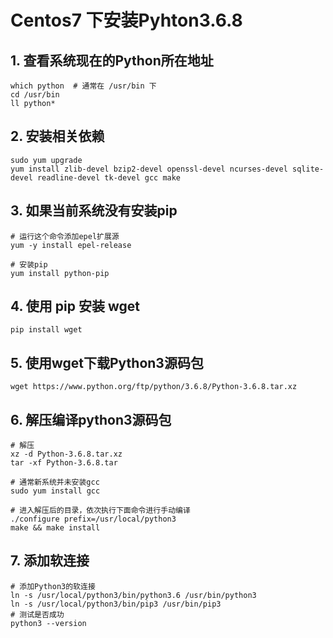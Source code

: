 # Centos7 下安装Pyhton3.6.8

## 1. 查看系统现在的Python所在地址

```shell
which python  # 通常在 /usr/bin 下
cd /usr/bin
ll python*
```

## 2. 安装相关依赖

```shell
sudo yum upgrade
yum install zlib-devel bzip2-devel openssl-devel ncurses-devel sqlite-devel readline-devel tk-devel gcc make 
```

## 3. 如果当前系统没有安装pip

```shell
# 运行这个命令添加epel扩展源
yum -y install epel-release

# 安装pip
yum install python-pip
```

## 4. 使用 pip 安装 wget

```shell
pip install wget
```

## 5. 使用wget下载Python3源码包

```shell
wget https://www.python.org/ftp/python/3.6.8/Python-3.6.8.tar.xz
```

## 6. 解压编译python3源码包

```shell
# 解压
xz -d Python-3.6.8.tar.xz
tar -xf Python-3.6.8.tar

# 通常新系统并未安装gcc
sudo yum install gcc

# 进入解压后的目录，依次执行下面命令进行手动编译
./configure prefix=/usr/local/python3
make && make install
```

## 7. 添加软连接

```shell
# 添加Python3的软连接
ln -s /usr/local/python3/bin/python3.6 /usr/bin/python3
ln -s /usr/local/python3/bin/pip3 /usr/bin/pip3
# 测试是否成功
python3 --version
```

